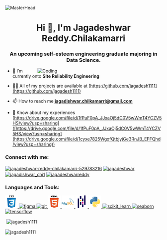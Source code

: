 ![MasterHead](https://i.pinimg.com/originals/31/53/2d/31532d7d378053de3b8bf23c6e7bfae3.gif)
<h1 align="center">Hi 👋, I'm Jagadeshwar Reddy.Chilakamarri</h1>
<h3 align="center">An upcoming self-esteem engineering graduate majoring in Data Science.</h3>
<img align="right" alt="Coding" width="400" src="https://www.activeblogs.com/wp-content/uploads/2021/08/1628529290971.gif">


- 🌱 I’m currently onto **Site Reliability Engineering**

- 👨‍💻 All of my projects are available at [https://github.com/jagadesh1111](https://github.com/jagadesh1111)

- 📫 How to reach me **jagadishwar.chilkamarri@gmail.com**

- 📄 Know about my experiences [https://drive.google.com/file/d/1fPuF0pA_JJxaOj5dC0V5wWmT4YCZV5HS/view?usp=sharing]([https://drive.google.com/file/d/1fPuF0pA_JJxaOj5dC0V5wWmT4YCZV5HS/view?usp=sharing](https://drive.google.com/file/d/1cyxe7825WgxfQtbjyjGe3RnJB_EFFQhd/view?usp=sharing))

<h3 align="left">Connect with me:</h3>
<p align="left">
<a href="https://linkedin.com/in/jagadeshwar-reddy-chilakamarri-529783216" target="blank"><img align="center" src="https://raw.githubusercontent.com/rahuldkjain/github-profile-readme-generator/master/src/images/icons/Social/linked-in-alt.svg" alt="jagadeshwar-reddy-chilakamarri-529783216" height="30" width="40" /></a>
<a href="https://www.codechef.com/users/jagadeshwar" target="blank"><img align="center" src="https://cdn.jsdelivr.net/npm/simple-icons@3.1.0/icons/codechef.svg" alt="jagadeshwar" height="30" width="40" /></a>
<a href="https://www.hackerrank.com/jagadishwar_chi1" target="blank"><img align="center" src="https://raw.githubusercontent.com/rahuldkjain/github-profile-readme-generator/master/src/images/icons/Social/hackerrank.svg" alt="jagadishwar_chi1" height="30" width="40" /></a>
<a href="https://www.leetcode.com/jagadeshwarreddy" target="blank"><img align="center" src="https://raw.githubusercontent.com/rahuldkjain/github-profile-readme-generator/master/src/images/icons/Social/leet-code.svg" alt="jagadeshwarreddy" height="30" width="40" /></a>
</p>

<h3 align="left">Languages and Tools:</h3>
<p align="left"> <a href="https://www.w3schools.com/css/" target="_blank" rel="noreferrer"> <img src="https://raw.githubusercontent.com/devicons/devicon/master/icons/css3/css3-original-wordmark.svg" alt="css3" width="40" height="40"/> </a> <a href="https://www.figma.com/" target="_blank" rel="noreferrer"> <img src="https://www.vectorlogo.zone/logos/figma/figma-icon.svg" alt="figma" width="40" height="40"/> </a> <a href="https://git-scm.com/" target="_blank" rel="noreferrer"> <img src="https://www.vectorlogo.zone/logos/git-scm/git-scm-icon.svg" alt="git" width="40" height="40"/> </a> <a href="https://www.w3.org/html/" target="_blank" rel="noreferrer"> <img src="https://raw.githubusercontent.com/devicons/devicon/master/icons/html5/html5-original-wordmark.svg" alt="html5" width="40" height="40"/> </a> <a href="https://www.mysql.com/" target="_blank" rel="noreferrer"> <img src="https://raw.githubusercontent.com/devicons/devicon/master/icons/mysql/mysql-original-wordmark.svg" alt="mysql" width="40" height="40"/> </a> <a href="https://pandas.pydata.org/" target="_blank" rel="noreferrer"> <img src="https://raw.githubusercontent.com/devicons/devicon/2ae2a900d2f041da66e950e4d48052658d850630/icons/pandas/pandas-original.svg" alt="pandas" width="40" height="40"/> </a> <a href="https://www.python.org" target="_blank" rel="noreferrer"> <img src="https://raw.githubusercontent.com/devicons/devicon/master/icons/python/python-original.svg" alt="python" width="40" height="40"/> </a> <a href="https://scikit-learn.org/" target="_blank" rel="noreferrer"> <img src="https://upload.wikimedia.org/wikipedia/commons/0/05/Scikit_learn_logo_small.svg" alt="scikit_learn" width="40" height="40"/> </a> <a href="https://seaborn.pydata.org/" target="_blank" rel="noreferrer"> <img src="https://seaborn.pydata.org/_images/logo-mark-lightbg.svg" alt="seaborn" width="40" height="40"/> </a> <a href="https://www.tensorflow.org" target="_blank" rel="noreferrer"> <img src="https://www.vectorlogo.zone/logos/tensorflow/tensorflow-icon.svg" alt="tensorflow" width="40" height="40"/> </a> </p>

<p>&nbsp;<img align="center" src="https://github-readme-stats.vercel.app/api?username=jagadesh1111&show_icons=true&locale=en" alt="jagadesh1111" /></p>

<p><img align="center" src="https://github-readme-streak-stats.herokuapp.com/?user=jagadesh1111&" alt="jagadesh1111" /></p>
